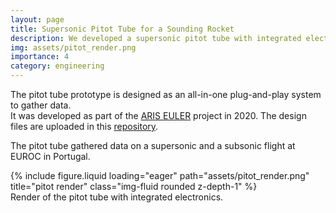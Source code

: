 ```yaml
---
layout: page
title: Supersonic Pitot Tube for a Sounding Rocket
description: We developed a supersonic pitot tube with integrated electronics for sounding rockets.
img: assets/pitot_render.png
importance: 4
category: engineering
---
```


The pitot tube prototype is designed as an all-in-one plug-and-play system to gather data.  
It was developed as part of the [ARIS EULER](https://aris-space.ch/project-euler/) project in 2020.
The design files are uploaded in this [repository](https://github.com/aris-space/aris-pitot-tube).

The pitot tube gathered data on a supersonic and a subsonic flight at EUROC in Portugal.

<div class="row">
    <div class="col-sm mt-3 mt-md-0">
        {% include figure.liquid loading="eager" path="assets/pitot_render.png" title="pitot render" class="img-fluid rounded z-depth-1" %}
    </div>
</div>
<div class="caption">
    Render of the pitot tube with integrated electronics.
</div>

